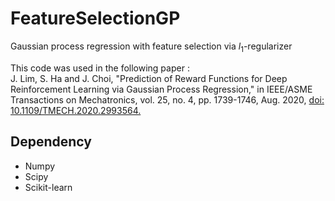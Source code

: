 # FeatureSelectionGP

Gaussian process regression with feature selection via $l_1$-regularizer

This code was used in the following paper :   
J. Lim, S. Ha and J. Choi, "Prediction of Reward Functions for Deep Reinforcement Learning via Gaussian Process Regression," in IEEE/ASME Transactions on Mechatronics, vol. 25, no. 4, pp. 1739-1746, Aug. 2020, [doi: 10.1109/TMECH.2020.2993564.
](https://ieeexplore.ieee.org/document/9091100)


## Dependency
- Numpy
- Scipy
- Scikit-learn
